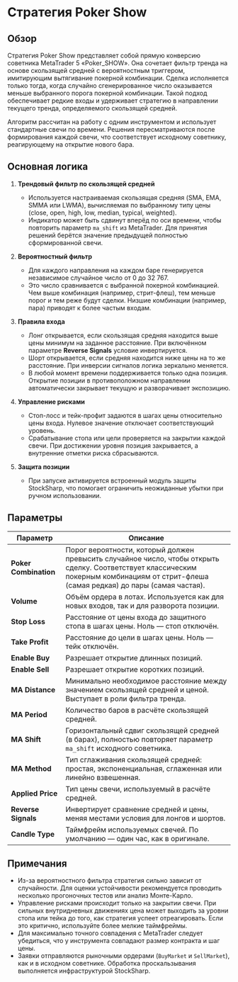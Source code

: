 # Стратегия Poker Show

## Обзор

Стратегия Poker Show представляет собой прямую конверсию советника MetaTrader 5 «Poker_SHOW». Она сочетает фильтр тренда на основе скользящей средней с вероятностным триггером, имитирующим вытягивание покерной комбинации. Сделка исполняется только тогда, когда случайно сгенерированное число оказывается меньше выбранного порога покерной комбинации. Такой подход обеспечивает редкие входы и удерживает стратегию в направлении текущего тренда, определяемого скользящей средней.

Алгоритм рассчитан на работу с одним инструментом и использует стандартные свечи по времени. Решения пересматриваются после формирования каждой свечи, что соответствует исходному советнику, реагирующему на открытие нового бара.

## Основная логика

1. **Трендовый фильтр по скользящей средней**
   - Используется настраиваемая скользящая средняя (SMA, EMA, SMMA или LWMA), вычисляемая по выбранному типу цены (close, open, high, low, median, typical, weighted).
   - Индикатор может быть сдвинут вперёд по оси времени, чтобы повторить параметр `ma_shift` из MetaTrader. Для принятия решений берётся значение предыдущей полностью сформированной свечи.

2. **Вероятностный фильтр**
   - Для каждого направления на каждом баре генерируется независимое случайное число от 0 до 32 767.
   - Это число сравнивается с выбранной покерной комбинацией. Чем выше комбинация (например, стрит-флеш), тем меньше порог и тем реже будут сделки. Низшие комбинации (например, пара) приводят к более частым входам.

3. **Правила входа**
   - Лонг открывается, если скользящая средняя находится выше цены минимум на заданное расстояние. При включённом параметре **Reverse Signals** условие инвертируется.
   - Шорт открывается, если средняя находится ниже цены на то же расстояние. При инверсии сигналов логика зеркально меняется.
   - В любой момент времени поддерживается только одна позиция. Открытие позиции в противоположном направлении автоматически закрывает текущую и разворачивает экспозицию.

4. **Управление рисками**
   - Стоп-лосс и тейк-профит задаются в шагах цены относительно цены входа. Нулевое значение отключает соответствующий уровень.
   - Срабатывание стопа или цели проверяется на закрытии каждой свечи. При достижении уровня позиция закрывается, а внутренние отметки риска сбрасываются.

5. **Защита позиции**
   - При запуске активируется встроенный модуль защиты StockSharp, что помогает ограничить неожиданные убытки при ручном использовании.

## Параметры

| Параметр | Описание |
|----------|----------|
| **Poker Combination** | Порог вероятности, который должен превысить случайное число, чтобы открыть сделку. Соответствует классическим покерным комбинациям от стрит-флеша (самая редкая) до пары (самая частая). |
| **Volume** | Объём ордера в лотах. Используется как для новых входов, так и для разворота позиции. |
| **Stop Loss** | Расстояние от цены входа до защитного стопа в шагах цены. Ноль — стоп отключён. |
| **Take Profit** | Расстояние до цели в шагах цены. Ноль — тейк отключён. |
| **Enable Buy** | Разрешает открытие длинных позиций. |
| **Enable Sell** | Разрешает открытие коротких позиций. |
| **MA Distance** | Минимально необходимое расстояние между значением скользящей средней и ценой. Выступает в роли фильтра тренда. |
| **MA Period** | Количество баров в расчёте скользящей средней. |
| **MA Shift** | Горизонтальный сдвиг скользящей средней (в барах), полностью повторяет параметр `ma_shift` исходного советника. |
| **MA Method** | Тип сглаживания скользящей средней: простая, экспоненциальная, сглаженная или линейно взвешенная. |
| **Applied Price** | Тип цены свечи, используемый в расчёте средней. |
| **Reverse Signals** | Инвертирует сравнение средней и цены, меняя местами условия для лонгов и шортов. |
| **Candle Type** | Таймфрейм используемых свечей. По умолчанию — один час, как в оригинале. |

## Примечания

- Из-за вероятностного фильтра стратегия сильно зависит от случайности. Для оценки устойчивости рекомендуется проводить несколько прогоночных тестов или анализ Монте-Карло.
- Управление рисками происходит только на закрытии свечи. При сильных внутридневных движениях цена может выходить за уровни стопа или тейка до того, как стратегия успеет отреагировать. Если это критично, используйте более мелкие таймфреймы.
- Для максимально точного совпадения с MetaTrader следует убедиться, что у инструмента совпадают размер контракта и шаг цены.
- Заявки отправляются рыночными ордерами (`BuyMarket` и `SellMarket`), как и в исходном советнике. Обработка проскальзывания выполняется инфраструктурой StockSharp.
